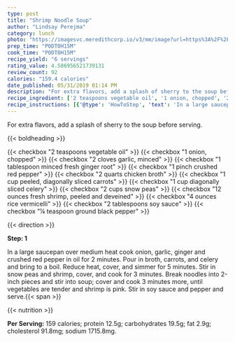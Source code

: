 ```yaml
---
type: post
title: "Shrimp Noodle Soup"
author: "Lindsay Perejma"
category: lunch
photo: "https://imagesvc.meredithcorp.io/v3/mm/image?url=https%3A%2F%2Fimages.media-allrecipes.com%2Fuserphotos%2F52398.jpg"
prep_time: "P0DT0H15M"
cook_time: "P0DT0H15M"
recipe_yield: "6 servings"
rating_value: 4.586956521739131
review_count: 92
calories: "159.4 calories"
date_published: 05/31/2019 01:14 PM
description: "For extra flavors, add a splash of sherry to the soup before serving."
recipe_ingredient: ['2 teaspoons vegetable oil', '1 onion, chopped', '2 cloves garlic, minced', '1 tablespoon minced fresh ginger root', '1 pinch crushed red pepper', '2 quarts chicken broth', '1 cup peeled, diagonally sliced carrots', '1 cup diagonally sliced celery', '2 cups snow peas', '12 ounces fresh shrimp, peeled and deveined', '4 ounces rice vermicelli', '2 tablespoons soy sauce', '¼ teaspoon ground black pepper']
recipe_instructions: [{'@type': 'HowToStep', 'text': 'In a large saucepan over medium heat cook onion, garlic, ginger and crushed red pepper in oil for 2 minutes.  Pour in broth, carrots, and celery and bring to a boil.  Reduce heat, cover, and simmer for 5 minutes.  Stir in snow peas and shrimp, cover, and cook for 3 minutes.  Break noodles into 2-inch pieces and stir into soup; cover and cook 3 minutes more, until vegetables are tender and shrimp is pink.  Stir in soy sauce and pepper and serve.\n'}]
---
```


For extra flavors, add a splash of sherry to the soup before serving. 

{{< boldheading >}}

{{< checkbox "2 teaspoons vegetable oil" >}}
{{< checkbox "1  onion, chopped" >}}
{{< checkbox "2 cloves garlic, minced" >}}
{{< checkbox "1 tablespoon minced fresh ginger root" >}}
{{< checkbox "1 pinch crushed red pepper" >}}
{{< checkbox "2 quarts chicken broth" >}}
{{< checkbox "1 cup peeled, diagonally sliced carrots" >}}
{{< checkbox "1 cup diagonally sliced celery" >}}
{{< checkbox "2 cups snow peas" >}}
{{< checkbox "12 ounces fresh shrimp, peeled and deveined" >}}
{{< checkbox "4 ounces rice vermicelli" >}}
{{< checkbox "2 tablespoons soy sauce" >}}
{{< checkbox "¼ teaspoon ground black pepper" >}}


{{< direction >}}

**Step: 1**

In a large saucepan over medium heat cook onion, garlic, ginger and crushed red pepper in oil for 2 minutes.  Pour in broth, carrots, and celery and bring to a boil.  Reduce heat, cover, and simmer for 5 minutes.  Stir in snow peas and shrimp, cover, and cook for 3 minutes.  Break noodles into 2-inch pieces and stir into soup; cover and cook 3 minutes more, until vegetables are tender and shrimp is pink.  Stir in soy sauce and pepper and serve.{{< span >}}

{{< nutrition >}}

**Per Serving:** 159 calories; protein 12.5g; carbohydrates 19.5g; fat 2.9g; cholesterol 91.8mg; sodium 1715.8mg.